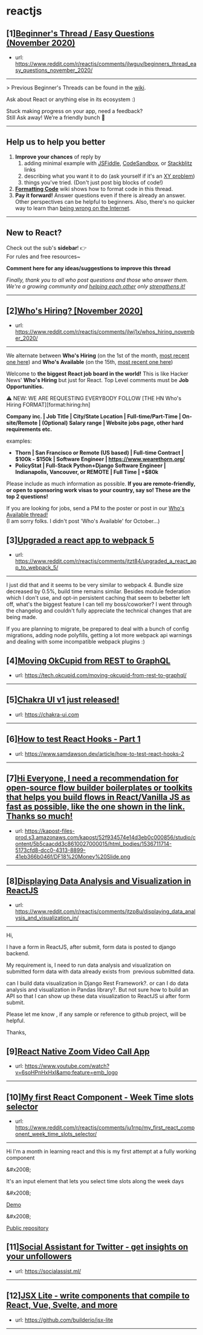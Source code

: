 # reactjs
## [1][Beginner's Thread / Easy Questions (November 2020)](https://www.reddit.com/r/reactjs/comments/jlwguv/beginners_thread_easy_questions_november_2020/)
- url: https://www.reddit.com/r/reactjs/comments/jlwguv/beginners_thread_easy_questions_november_2020/
---
&gt; Previous Beginner's Threads can be found in the [wiki][wiki previous threads].

Ask about React or anything else in its ecosystem :)

Stuck making progress on your app, need a feedback?  
Still Ask away! We’re a friendly bunch 🙂

---

## Help us to help you better

1. **Improve your chances** of reply by
   1. adding minimal example with [JSFiddle][jsfiddle], [CodeSandbox][code sandbox], or [Stackblitz][stackblitz] links
   1. describing what you want it to do (ask yourself if it's an [XY problem](https://meta.stackexchange.com/questions/66377/what-is-the-xy-problem))
   1. things you've tried. (Don't just post big blocks of code!)
1. **[Formatting Code][wiki formatting code]** wiki shows how to format code in this thread.
1. **Pay it forward!** Answer questions even if there is already an answer. Other perspectives can be helpful to beginners. Also, there's no quicker way to learn than [being wrong on the Internet][being wrong on the internet].

---

## New to React?

Check out the sub's **sidebar**! 👉  
For rules and free resources~

**Comment here for any ideas/suggestions to improve this thread**

_Finally, thank you to all who post questions and those who answer them. We're a growing community and [helping each other][learn by teaching] only [strengthens it!][learn in public]_

---

[usehooks.com]: https://usehooks.com/
[official getting started page]: https://reactjs.org/docs/getting-started.html
[/u/acemarke]: https://www.reddit.com/u/acemarke
[suggested resources for learning react]: http://blog.isquaredsoftware.com/2017/12/blogged-answers-learn-react/
[wiki formatting code]: https://www.reddit.com/r/reactjs/wiki/index#wiki_formatting_code
[wiki previous threads]: https://www.reddit.com/r/reactjs/wiki/index#wiki_previous_threads
[code sandbox]: https://codesandbox.io/s/new
[jsfiddle]: https://jsfiddle.net/Luktwrdm/
[stackblitz]: https://stackblitz.com/
[being wrong on the internet]: https://xkcd.com/386/
[tweet organization]: https://twitter.com/dan_abramov/status/1027245759232651270?lang=en
[get started with redux]: https://www.reddit.com/r/reactjs/wiki/index#wiki_getting_started_with_redux
[learn by teaching]: https://en.wikipedia.org/wiki/Learning_by_teaching
[learn in public]: https://www.swyx.io/writing/learn-in-public/
## [2][Who's Hiring? [November 2020]](https://www.reddit.com/r/reactjs/comments/jlwj1x/whos_hiring_november_2020/)
- url: https://www.reddit.com/r/reactjs/comments/jlwj1x/whos_hiring_november_2020/
---
We alternate between **Who's Hiring** (on the 1st of the month, [most recent one here][hiring:most recent]) and **Who's Available** (on the 15th, [most recent one here][available:most recent])

Welcome to **the biggest React job board in the world!** This is like Hacker News' **Who's Hiring** but just for React. Top Level comments must be **Job Opportunities.**

⚠️ NEW: WE ARE REQUESTING EVERYBODY FOLLOW [THE HN Who's Hiring FORMAT][format:hiring:hn]

**Company inc. | Job Title | City/State Location | Full-time/Part-Time | On-site/Remote | (Optional) Salary range | Website jobs page, other hard requirements etc.**

examples:

- **Thorn | San Francisco or Remote (US based) | Full-time Contract | $100k - $150k | Software Engineer | https://www.wearethorn.org/**
- **PolicyStat | Full-Stack Python+Django Software Engineer | Indianapolis, Vancouver, or REMOTE | Full Time | +\$80k**

Please include as much information as possible. **If you are remote-friendly, or open to sponsoring work visas to your country, say so! These are the top 2 questions!**

If you are looking for jobs, send a PM to the poster or post in our [Who's Available thread!][available:most recent]  
(I am sorry folks. I didn't post 'Who's Available' for October...)

[hiring:most recent]: https://www.reddit.com/r/reactjs/comments/j32odm/whos_hiring_and_rreactjs_moderator_applications/
[available:most recent]: https://www.reddit.com/r/reactjs/comments/itrbgt/whos_available_september_2020/
## [3][Upgraded a react app to webpack 5](https://www.reddit.com/r/reactjs/comments/jtzt84/upgraded_a_react_app_to_webpack_5/)
- url: https://www.reddit.com/r/reactjs/comments/jtzt84/upgraded_a_react_app_to_webpack_5/
---
I just did that and it seems to be very similar to webpack 4.  Bundle size decreased by 0.5%, build time remains similar.  Besides module federation which I don't use, and opt-in persistent caching that seem to bebetter left off, what's the biggest feature I can tell my boss/coworker? I went through the changelog and couldn't fully appreciate the technical changes that are being made.

If you are planning to migrate, be prepared to deal with a bunch of config migrations, adding node polyfills, getting a lot more webpack api warnings and dealing with some incompatible webpack plugins :)
## [4][Moving OkCupid from REST to GraphQL](https://www.reddit.com/r/reactjs/comments/jthwdz/moving_okcupid_from_rest_to_graphql/)
- url: https://tech.okcupid.com/moving-okcupid-from-rest-to-graphql/
---

## [5][Chakra UI v1 just released!](https://www.reddit.com/r/reactjs/comments/jthcmu/chakra_ui_v1_just_released/)
- url: https://chakra-ui.com
---

## [6][How to test React Hooks - Part 1](https://www.reddit.com/r/reactjs/comments/jtwev6/how_to_test_react_hooks_part_1/)
- url: https://www.samdawson.dev/article/how-to-test-react-hooks-2
---

## [7][Hi Everyone, I need a recommendation for open-source flow builder boilerplates or toolkits that helps you build flows in React/Vanilla JS as fast as possible, like the one shown in the link. Thanks so much!](https://www.reddit.com/r/reactjs/comments/jtd4l9/hi_everyone_i_need_a_recommendation_for/)
- url: https://kapost-files-prod.s3.amazonaws.com/kapost/52f934574e14d3eb0c000856/studio/content/5b5caacdd3c8610027000015/html_bodies/1536711714-5173cfd8-dcc0-4313-8899-41eb366b046f/DF18%20Money%20Slide.png
---

## [8][Displaying Data Analysis and Visualization in ReactJS](https://www.reddit.com/r/reactjs/comments/jtzp8u/displaying_data_analysis_and_visualization_in/)
- url: https://www.reddit.com/r/reactjs/comments/jtzp8u/displaying_data_analysis_and_visualization_in/
---
 

Hi,

I have a form in ReactJS, after submit, form data is posted to django backend.

My requirement is, I need to run data analysis and visualization on submitted form data with data already exists from  previous submitted data.

can I build data visualization in Django Rest Framework?. or can I do data analysis and visualization in Pandas library?. But not sure how to build an API so that I can show up these data visualization to ReactJS ui after form submit.

Please let me know , if any sample or reference to github project, will be helpful.

Thanks,
## [9][React Native Zoom Video Call App](https://www.reddit.com/r/reactjs/comments/ju1zk1/react_native_zoom_video_call_app/)
- url: https://www.youtube.com/watch?v=6soHPnHxHxI&amp;feature=emb_logo
---

## [10][My first React Component - Week Time slots selector](https://www.reddit.com/r/reactjs/comments/ju1rnp/my_first_react_component_week_time_slots_selector/)
- url: https://www.reddit.com/r/reactjs/comments/ju1rnp/my_first_react_component_week_time_slots_selector/
---
Hi I'm a month in learning react and this is my first attempt at a fully working component

&amp;#x200B;

It's an input element that lets you select time slots along the week days

&amp;#x200B;

[Demo](https://wts-example.surge.sh)

&amp;#x200B;

[Public repository](https://github.com/claudiobonifazi/reactweektimeselector)
## [11][Social Assistant for Twitter - get insights on your unfollowers](https://www.reddit.com/r/reactjs/comments/ju1iy6/social_assistant_for_twitter_get_insights_on_your/)
- url: https://socialassist.ml/
---

## [12][JSX Lite - write components that compile to React, Vue, Svelte, and more](https://www.reddit.com/r/reactjs/comments/jti1x9/jsx_lite_write_components_that_compile_to_react/)
- url: https://github.com/builderio/jsx-lite
---

